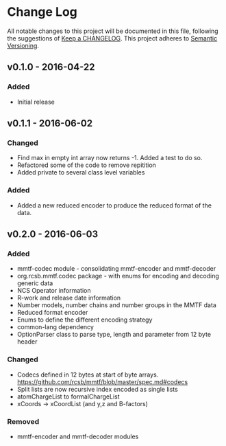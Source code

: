 # Change Log
All notable changes to this project will be documented in this file, following the suggestions of [Keep a CHANGELOG](http://keepachangelog.com/). This project adheres to [Semantic Versioning](http://semver.org/).

## v0.1.0 - 2016-04-22
### Added
- Initial release

## v0.1.1 - 2016-06-02
### Changed
- Find max in empty int array now returns -1. Added a test to do so.
- Refactored some of the code to remove repitition
- Added private to several class level variables

### Added
- Added a new reduced encoder to produce the reduced format of the data.

## v0.2.0 - 2016-06-03
### Added
- mmtf-codec module - consolidating mmtf-encoder and mmtf-decoder
- org.rcsb.mmtf.codec package - with enums for encoding and decoding generic data
- NCS Operator information
- R-work and release date information
- Number models, number chains and number groups in the MMTF data
- Reduced format encoder
- Enums to define the different encoding strategy
- common-lang dependency
- OptionParser class to parse type, length and parameter from 12 byte header

### Changed
- Codecs defined in 12 bytes at start of byte arrays. https://github.com/rcsb/mmtf/blob/master/spec.md#codecs
- Split lists are now recursive index encoded as single lists
- atomChargeList to formalChargeList
- xCoords -> xCoordList (and y,z and B-factors)

### Removed
- mmtf-encoder and mmtf-decoder modules



